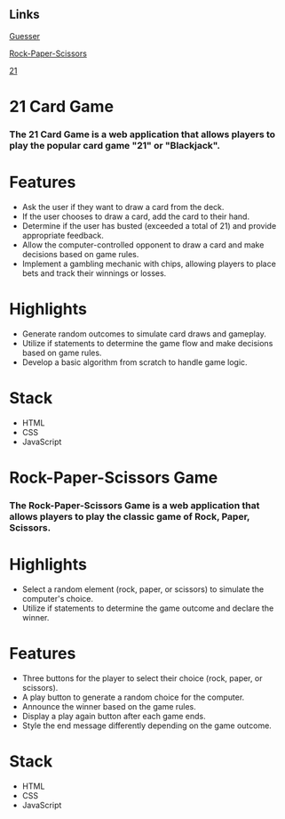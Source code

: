 ## Links

[Guesser](https://becodeorg.github.io/verou-4-javascript-games-NickMarinade/)

[Rock-Paper-Scissors](https://becodeorg.github.io/verou-4-javascript-games-NickMarinade/RockPaperScissors/indexRPS.html)

[21](https://becodeorg.github.io/verou-4-javascript-games-NickMarinade/21/index21.html)

# 21 Card Game

### The 21 Card Game is a web application that allows players to play the popular card game "21" or "Blackjack".

# Features

* Ask the user if they want to draw a card from the deck.
* If the user chooses to draw a card, add the card to their hand.
* Determine if the user has busted (exceeded a total of 21) and provide appropriate feedback.
* Allow the computer-controlled opponent to draw a card and make decisions based on game rules.
* Implement a gambling mechanic with chips, allowing players to place bets and track their winnings or losses.

# Highlights

* Generate random outcomes to simulate card draws and gameplay.
* Utilize if statements to determine the game flow and make decisions based on game rules.
* Develop a basic algorithm from scratch to handle game logic.

# Stack

* HTML
* CSS
* JavaScript


# Rock-Paper-Scissors Game

### The Rock-Paper-Scissors Game is a web application that allows players to play the classic game of Rock, Paper, Scissors.

# Highlights

* Select a random element (rock, paper, or scissors) to simulate the computer's choice.
* Utilize if statements to determine the game outcome and declare the winner.

# Features

* Three buttons for the player to select their choice (rock, paper, or scissors).
* A play button to generate a random choice for the computer.
* Announce the winner based on the game rules.
* Display a play again button after each game ends.
* Style the end message differently depending on the game outcome.

# Stack

* HTML
* CSS
* JavaScript
